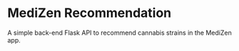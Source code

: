 # MediZen Recommendation

A simple back-end Flask API to recommend cannabis strains in the MediZen app.

